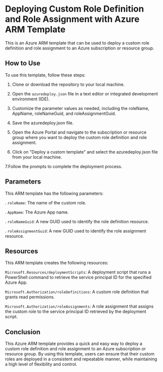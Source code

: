 # Deploying Custom Role Definition and Role Assignment with Azure ARM Template
This is an Azure ARM template that can be used to deploy a custom role definition and role assignment to an Azure subscription or resource group.

## How to Use
To use this template, follow these steps:

1. Clone or download the repository to your local machine.

2. Open the `azuredeploy.json` file in a text editor or integrated development environment (IDE).

3. Customize the parameter values as needed, including the roleName, AppName, roleNameGuid, and roleAssignmentGuid.

4. Save the azuredeploy.json file.

5. Open the Azure Portal and navigate to the subscription or resource group where you want to deploy the custom role definition and role assignment.
6. Click on "Deploy a custom template" and select the azuredeploy.json file from your local machine.

7.Follow the prompts to complete the deployment process.

## Parameters
This ARM template has the following parameters:

. `roleName`: The name of the custom role.

. `AppName`: The Azure App name.

. `roleNameGuid`: A new GUID used to identify the role definition resource.

. `roleAssignmentGuid`: A new GUID used to identify the role assignment resource.

## Resources
This ARM template creates the following resources:

`Microsoft.Resources/deploymentScripts`: A deployment script that runs a PowerShell command to retrieve the service principal ID for the specified Azure App.

`Microsoft.Authorization/roleDefinitions`: A custom role definition that grants read permissions.

`Microsoft.Authorization/roleAssignments`: A role assignment that assigns the custom role to the service principal ID retrieved by the deployment script.


## Conclusion
This Azure ARM template provides a quick and easy way to deploy a custom role definition and role assignment to an Azure subscription or resource group. By using this template, users can ensure that their custom roles are deployed in a consistent and repeatable manner, while maintaining a high level of flexibility and control.
